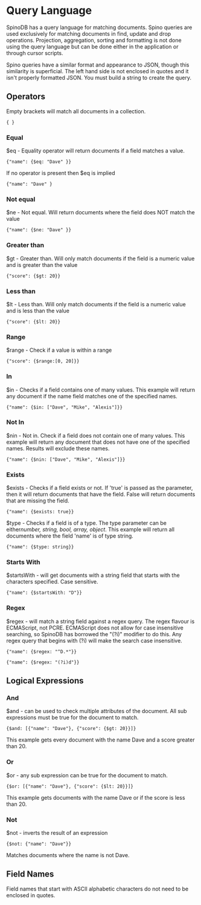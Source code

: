 # Query Language

SpinoDB has a query language for matching documents. Spino queries are used exclusively for matching documents in find, update and drop operations. Projection, aggregation, sorting and formatting is not done using the query language but can be done either in the application or through cursor scripts. 

Spino queries have a similar format and appearance to JSON, though this similarity is superficial. The left hand side is not enclosed in quotes and it isn't properly formatted JSON. You must build a string to create the query.

## Operators

Empty brackets will match all documents in a collection. 

    { }

### Equal
 
$eq - Equality operator will return documents if a field matches a value. 

    {"name": {$eq: "Dave" }}
   
   If no operator is present then $eq is implied

    {"name": "Dave" }

### Not equal 

$ne - Not equal. Will return documents where the field does NOT match the value

    {"name": {$ne: "Dave" }}

### Greater than

$gt - Greater than. Will only match documents if the field is a numeric value and is greater than the value

    {"score": {$gt: 20}}

### Less than

$lt - Less than. Will only match documents if the field is a numeric value and is less than the value

    {"score": {$lt: 20}}

### Range

$range - Check if a value is within a range

    {"score": {$range:[0, 20]}}


### In

$in - Checks if a field contains one of many values. This example will return any document if the name field matches one of the specified names.

    {"name": {$in: ["Dave", "Mike", "Alexis"]}}

### Not In

$nin - Not in. Check if a field does not contain one of many values. This example will return any document that does not have one of the specified names. Results will exclude these names.

    {"name": {$nin: ["Dave", "Mike", "Alexis"]}}

### Exists

$exists - Checks if a field exists or not. If 'true' is passed as the parameter, then it will return documents that have the field. False will return documents that are missing the field.

    {"name": {$exists: true}}

$type - Checks if a field is of a type. The type parameter can be either*number, string, bool, array, object*. This example will return all documents where the field 'name' is of type string.

    {"name": {$type: string}}

### Starts With
$startsWith - will get documents with a string field that starts with the characters specified. Case sensitive.

    {"name": {$startsWith: "D"}}

### Regex

$regex - will match a string field against a regex query. The regex flavour is ECMAScript, not PCRE. ECMAScript does not allow for case insensitive searching, so SpinoDB has borrowed the "(?i)" modifier to do this. Any regex query that begins with (?i) will make the search case insensitive. 

    {"name": {$regex: "^D.*"}}

    {"name": {$regex: "(?i)d"}}

 
## Logical Expressions

### And

$and - can be used to check multiple attributes of the document. All sub expressions must be true for the document to match.

    {$and: [{"name": "Dave"}, {"score": {$gt: 20}}]}
This example gets every document with the name Dave and a score greater than 20.

### Or

$or - any sub expression can be true for the document to match.

    {$or: [{"name": "Dave"}, {"score": {$lt: 20}}]}

This example gets documents with the name Dave or if the score is less than 20.

### Not

$not - inverts the result of an expression

    {$not: {"name": "Dave"}}
Matches documents where the name is not Dave.

## Field Names

Field names that start with ASCII alphabetic characters do not need to be enclosed in quotes. 